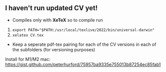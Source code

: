 ## I haven't run updated CV yet!

* Compiles only with **XeTeX**  so to compile run
1. `export PATH="$PATH:/usr/local/texlive/2022/bin/universal-darwin"` 
2. `xelatex CV.tex`
* Keep a seperate pdf-tex pairing for each of the CV versions in each of the subfolders (for versioning purposes)

Install for M1/M2 mac: https://gist.github.com/peterhurford/75957ba9335e755013b87254ec85fab1
